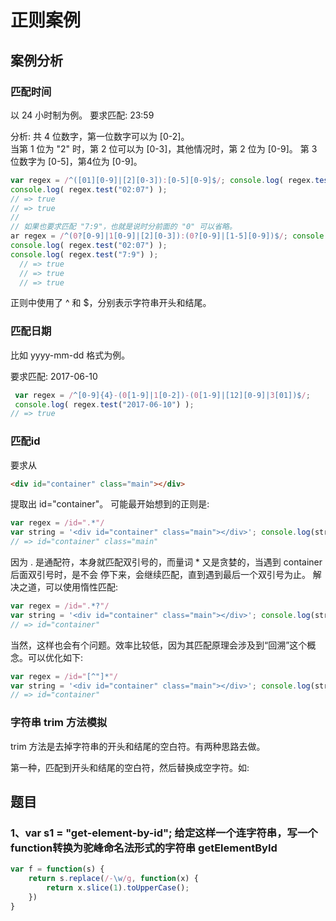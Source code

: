 # 正则案例

## 案例分析
### 匹配时间
以 24 小时制为例。
要求匹配:  23:59

分析:
共 4 位数字，第一位数字可以为 [0-2]。  
当第 1 位为 "2" 时，第 2 位可以为 [0-3]，其他情况时，第 2 位为 [0-9]。 第 3 位数字为 [0-5]，第4位为 [0-9]。

``` js
var regex = /^([01][0-9]|[2][0-3]):[0-5][0-9]$/; console.log( regex.test("23:59") );
console.log( regex.test("02:07") );
// => true
// => true
// 
// 如果也要求匹配 "7:9"，也就是说时分前面的 "0" 可以省略。
ar regex = /^(0?[0-9]|1[0-9]|[2][0-3]):(0?[0-9]|[1-5][0-9])$/; console.log( regex.test("23:59") );
console.log( regex.test("02:07") );
console.log( regex.test("7:9") );
  // => true
  // => true
  // => true
```
正则中使用了 ^ 和 $，分别表示字符串开头和结尾。

### 匹配日期
比如 yyyy-mm-dd 格式为例。

要求匹配: 2017-06-10

``` js
 var regex = /^[0-9]{4}-(0[1-9]|1[0-2])-(0[1-9]|[12][0-9]|3[01])$/; 
 console.log( regex.test("2017-06-10") );
// => true
```

### 匹配id
要求从
``` html
<div id="container" class="main"></div>
```
提取出 id="container"。 可能最开始想到的正则是:

``` js
var regex = /id=".*"/
var string = '<div id="container" class="main"></div>'; console.log(string.match(regex)[0]);
// => id="container" class="main"

```

因为 . 是通配符，本身就匹配双引号的，而量词 * 又是贪婪的，当遇到 container 后面双引号时，是不会 停下来，会继续匹配，直到遇到最后一个双引号为止。
解决之道，可以使用惰性匹配:

``` js
var regex = /id=".*?"/
var string = '<div id="container" class="main"></div>'; console.log(string.match(regex)[0]);
// => id="container"
```

当然，这样也会有个问题。效率比较低，因为其匹配原理会涉及到“回溯”这个概念。可以优化如下:

``` js
var regex = /id="[^"]*"/
var string = '<div id="container" class="main"></div>'; console.log(string.match(regex)[0]);
// => id="container"
```

### 字符串 trim 方法模拟
trim 方法是去掉字符串的开头和结尾的空白符。有两种思路去做。  

第一种，匹配到开头和结尾的空白符，然后替换成空字符。如:

## 题目

### 1、var s1 = "get-element-by-id"; 给定这样一个连字符串，写一个function转换为驼峰命名法形式的字符串 getElementById
``` js
var f = function(s) {
    return s.replace(/-\w/g, function(x) {
        return x.slice(1).toUpperCase();
    })
}
```